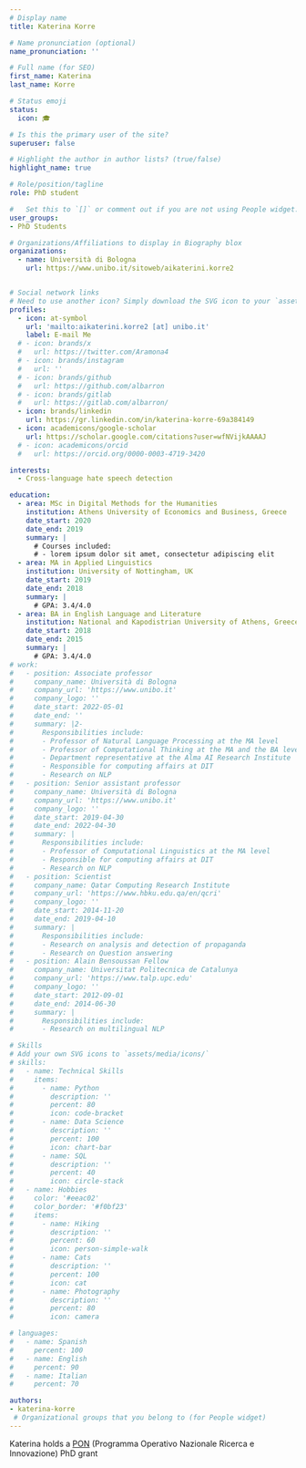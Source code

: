 ```yaml
---
# Display name
title: Katerina Korre

# Name pronunciation (optional)
name_pronunciation: ''

# Full name (for SEO)
first_name: Katerina
last_name: Korre

# Status emoji
status:
  icon: 🎓

# Is this the primary user of the site?
superuser: false

# Highlight the author in author lists? (true/false)
highlight_name: true

# Role/position/tagline
role: PhD student

#   Set this to `[]` or comment out if you are not using People widget.
user_groups:
- PhD Students

# Organizations/Affiliations to display in Biography blox
organizations:
  - name: Università di Bologna
    url: https://www.unibo.it/sitoweb/aikaterini.korre2


# Social network links
# Need to use another icon? Simply download the SVG icon to your `assets/media/icons/` folder.
profiles:
  - icon: at-symbol
    url: 'mailto:aikaterini.korre2 [at] unibo.it'
    label: E-mail Me
  # - icon: brands/x
  #   url: https://twitter.com/Aramona4
  # - icon: brands/instagram
  #   url: ''
  # - icon: brands/github
  #   url: https://github.com/albarron
  # - icon: brands/gitlab
  #   url: https://gitlab.com/albarron/
  - icon: brands/linkedin
    url: https://gr.linkedin.com/in/katerina-korre-69a384149
  - icon: academicons/google-scholar
    url: https://scholar.google.com/citations?user=wfNVijkAAAAJ
  # - icon: academicons/orcid
  #   url: https://orcid.org/0000-0003-4719-3420

interests:
  - Cross-language hate speech detection

education:
  - area: MSc in Digital Methods for the Humanities
    institution: Athens University of Economics and Business, Greece
    date_start: 2020
    date_end: 2019
    summary: |
      # Courses included:
      # - lorem ipsum dolor sit amet, consectetur adipiscing elit
  - area: MA in Applied Linguistics
    institution: University of Nottingham, UK
    date_start: 2019
    date_end: 2018
    summary: |
      # GPA: 3.4/4.0
  - area: BA in English Language and Literature
    institution: National and Kapodistrian University of Athens, Greece
    date_start: 2018
    date_end: 2015
    summary: |
      # GPA: 3.4/4.0
# work:
#   - position: Associate professor
#     company_name: Università di Bologna
#     company_url: 'https://www.unibo.it'
#     company_logo: ''
#     date_start: 2022-05-01
#     date_end: ''
#     summary: |2-
#       Responsibilities include:
#       - Professor of Natural Language Processing at the MA level
#       - Professor of Computational Thinking at the MA and the BA level
#       - Department representative at the Alma AI Research Institute
#       - Responsible for computing affairs at DIT
#       - Research on NLP
#   - position: Senior assistant professor
#     company_name: Università di Bologna
#     company_url: 'https://www.unibo.it'
#     company_logo: ''
#     date_start: 2019-04-30
#     date_end: 2022-04-30
#     summary: |
#       Responsibilities include:
#       - Professor of Computational Linguistics at the MA level
#       - Responsible for computing affairs at DIT
#       - Research on NLP
#   - position: Scientist
#     company_name: Qatar Computing Research Institute
#     company_url: 'https://www.hbku.edu.qa/en/qcri'
#     company_logo: ''
#     date_start: 2014-11-20
#     date_end: 2019-04-10
#     summary: |
#       Responsibilities include:
#       - Research on analysis and detection of propaganda
#       - Research on Question answering
#   - position: Alain Bensoussan Fellow
#     company_name: Universitat Politecnica de Catalunya
#     company_url: 'https://www.talp.upc.edu'
#     company_logo: ''
#     date_start: 2012-09-01
#     date_end: 2014-06-30
#     summary: |
#       Responsibilities include:  
#       - Research on multilingual NLP

# Skills
# Add your own SVG icons to `assets/media/icons/`
# skills:
#   - name: Technical Skills
#     items:
#       - name: Python
#         description: ''
#         percent: 80
#         icon: code-bracket
#       - name: Data Science
#         description: ''
#         percent: 100
#         icon: chart-bar
#       - name: SQL
#         description: ''
#         percent: 40
#         icon: circle-stack
#   - name: Hobbies
#     color: '#eeac02'
#     color_border: '#f0bf23'
#     items:
#       - name: Hiking
#         description: ''
#         percent: 60
#         icon: person-simple-walk
#       - name: Cats
#         description: ''
#         percent: 100
#         icon: cat
#       - name: Photography
#         description: ''
#         percent: 80
#         icon: camera

# languages:
#   - name: Spanish
#     percent: 100
#   - name: English
#     percent: 90
#   - name: Italian
#     percent: 70

authors:
- katerina-korre
 # Organizational groups that you belong to (for People widget)
---
```

Katerina holds a [PON](http://www.ponricerca.gov.it/) (Programma Operativo Nazionale Ricerca e Innovazione) PhD grant 
